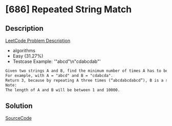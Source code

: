 # [686] Repeated String Match

## Description

[LeetCode Problem Description](https://leetcode.com/problems/repeated-string-match/description/)

* algorithms
* Easy (31.27%)
* Testcase Example:  '"abcd"\n"cdabcdab"'

```md
Given two strings A and B, find the minimum number of times A has to be repeated such that B is a substring of it. If no such solution, return -1.
For example, with A = "abcd" and B = "cdabcda".
Return 3, because by repeating A three times (“abcdabcdabcd”), B is a substring of it; and B is not a substring of A repeated two times ("abcdabcd").
Note:
The length of A and B will be between 1 and 10000.

```

## Solution

[SourceCode](./solution.js)